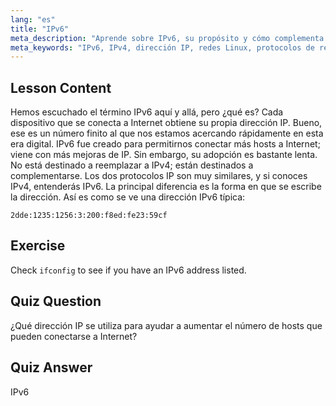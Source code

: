 ```yaml
---
lang: "es"
title: "IPv6"
meta_description: "Aprende sobre IPv6, su propósito y cómo complementa a IPv4. Comprende el direccionamiento IPv6 y su papel en la conexión de más dispositivos a Internet."
meta_keywords: "IPv6, IPv4, dirección IP, redes Linux, protocolos de red, principiante, tutorial, guía"
---
```


## Lesson Content

Hemos escuchado el término IPv6 aquí y allá, pero ¿qué es? Cada dispositivo que se conecta a Internet obtiene su propia dirección IP. Bueno, ese es un número finito al que nos estamos acercando rápidamente en esta era digital. IPv6 fue creado para permitirnos conectar más hosts a Internet; viene con más mejoras de IP. Sin embargo, su adopción es bastante lenta. No está destinado a reemplazar a IPv4; están destinados a complementarse. Los dos protocolos IP son muy similares, y si conoces IPv4, entenderás IPv6. La principal diferencia es la forma en que se escribe la dirección. Así es como se ve una dirección IPv6 típica:

```plaintext
2dde:1235:1256:3:200:f8ed:fe23:59cf
```

## Exercise

Check `ifconfig` to see if you have an IPv6 address listed.

## Quiz Question

¿Qué dirección IP se utiliza para ayudar a aumentar el número de hosts que pueden conectarse a Internet?

## Quiz Answer

IPv6
